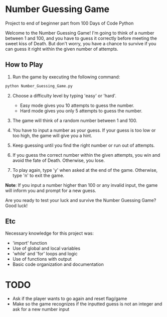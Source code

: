
# Number Guessing Game

Project to end of beginner part from 100 Days of Code Python


Welcome to the Number Guessing Game! I'm going to think of a number between 1 and 100, and you have to guess it correctly before meeting the sweet kiss of Death. But don't worry, you have a chance to survive if you can guess it right within the given number of attempts.

## How to Play

1. Run the game by executing the following command:

```bash
python Number_Guessing_Game.py
```

2. Choose a difficulty level by typing 'easy' or 'hard'.
   - Easy mode gives you 10 attempts to guess the number.
   - Hard mode gives you only 5 attempts to guess the number.

3. The game will think of a random number between 1 and 100.

4. You have to input a number as your guess. If your guess is too low or too high, the game will give you a hint.

5. Keep guessing until you find the right number or run out of attempts.

6. If you guess the correct number within the given attempts, you win and avoid the fate of Death. Otherwise, you lose.

7. To play again, type 'y' when asked at the end of the game. Otherwise, type 'n' to exit the game.

**Note**: If you input a number higher than 100 or any invalid input, the game will inform you and prompt for a new guess.

Are you ready to test your luck and survive the Number Guessing Game? Good luck!


## Etc
Necessary knowledge for this project was:

- 'import' function
- Use of global and local variables
- 'while' and 'for' loops and logic
- Use of functions with output
- Basic code organization and documentation

# TODO
- Ask if the player wants to go again and reset flag/game
- Make so the game recognizes if the inputted guess is not an integer and ask for a new number input


